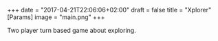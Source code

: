 +++
date = "2017-04-21T22:06:06+02:00"
draft = false
title = "Xplorer"
[Params]
image = "main.png"
+++

Two player turn based game about exploring.

